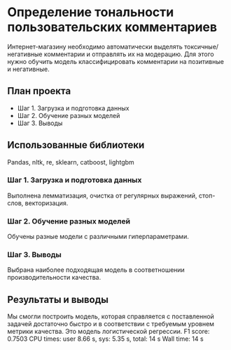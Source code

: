 # Определение тональности пользовательских комментариев
Интернет-магазину необходимо автоматически выделять токсичные/негативные комментарии и отправлять их на модерацию. Для этого нужно обучить модель классифицировать комментарии на позитивные и негативные.
## План проекта
- Шаг 1. Загрузка и подготовка данных
- Шаг 2. Обучение разных моделей
- Шаг 3. Выводы
## Использованные библиотеки
Pandas, nltk, re, sklearn, catboost, lightgbm

### Шаг 1. Загрузка и подготовка данных
Выполнена лемматизация, очистка от регулярных выражений, стоп-слов, векторизация.
### Шаг 2. Обучение разных моделей
Обучены разные модели с различными гиперпараметрами.
### Шаг 3. Выводы 
Выбрана наиболее подходящая модель в соответношении производительности качества.

## Результаты и выводы
Мы смогли построить модель, которая справляется с поставленной задачей достаточно быстро и в соответствии с требуемым уровнем метрики качества. Это модель логистической регрессии.
F1 score: 0.7503
CPU times: user 8.66 s, sys: 5.35 s, total: 14 s
Wall time: 14 s
